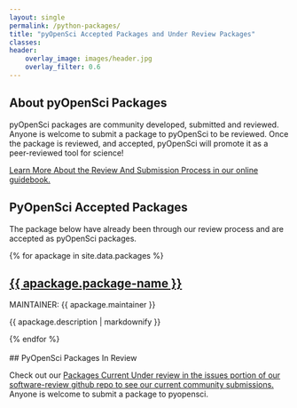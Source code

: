 ```yaml
---
layout: single
permalink: /python-packages/
title: "pyOpenSci Accepted Packages and Under Review Packages"
classes:
header:
    overlay_image: images/header.jpg
    overlay_filter: 0.6
---
```


## About pyOpenSci Packages
pyOpenSci packages are community developed, submitted and reviewed. Anyone is
welcome to submit a package to pyOpenSci to be reviewed. Once the package is reviewed,
and accepted, pyOpenSci will promote it as a peer-reviewed tool for science!

<a href="https://www.pyopensci.org/dev_guide/peer_review/aims_scope.html" target="_blank">Learn More About the Review And Submission Process in our online guidebook. </a>

## PyOpenSci Accepted Packages
The package below have already been through our review process and are accepted
as pyOpenSci packages.

<div>
{% for apackage in site.data.packages %}
    <h2><a href="{{ apackage.github-link }}" target="_blank"> {{ apackage.package-name }} </a></h2>
     <p class="contrib_org">MAINTAINER: {{ apackage.maintainer }}</p>
  <p>{{ apackage.description | markdownify }}</p>
{% endfor %}
</div>

<br clear="both">
## PyOpenSci Packages In Review

Check out our <a href="https://github.com/pyOpenSci/software-review/issues" target="_blank">Packages Current Under review in the issues portion of our software-review github repo to see our current community submissions.</a> Anyone is welcome to submit a package to pyopensci.
